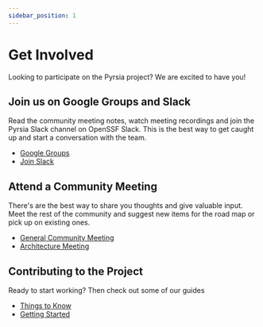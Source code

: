 ```yaml
---
sidebar_position: 1
---
```


# Get Involved

Looking to participate on the Pyrsia project? We are excited to have you!

## Join us on Google Groups and Slack

Read the community meeting notes, watch meeting recordings and join the Pyrsia Slack channel on OpenSSF Slack. This is 
the best way to get caught up and start a conversation with the team.

- [Google Groups](https://groups.google.com/g/pyrsia)
- [Join Slack](https://openssf.slack.com/archives/C02RC7Y5EUV)

## Attend a Community Meeting

There's are the best way to share you thoughts and give valuable input. Meet the rest of the community and suggest new 
items for the road map or pick up on existing ones.

- [General Community Meeting](https://www.google.com/calendar/event?eid=NnQ2YmVzMjY2cmNtNmprMW1hOWxnZXAxcWNfMjAyMjA1MDRUMTcwMDAwWiBweXJzaWFvcGVuc291cmNlQG0)
- [Architecture Meeting](https://www.google.com/calendar/event?eid=MjBmdDFwMzZ0YjFibWpmc3M4M21pNzR0MWlfMjAyMjA1MTBUMTcwMDAwWiBweXJzaWFvcGVuc291cmNlQG0)

## Contributing to the Project

Ready to start working? Then check out some of our guides

- [Things to Know](things-to-know)
- [Getting Started](/docs/get_involved/local_dev_setup)
